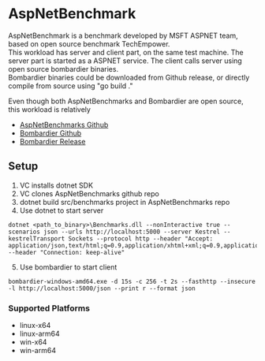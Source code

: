 ﻿# AspNetBenchmark
AspNetBenchmark is a benchmark developed by MSFT ASPNET team, based on open source benchmark TechEmpower.  
This workload has server and client part, on the same test machine. The server part is started as a ASPNET service. The client calls server using open source bombardier binaries.  
Bombardier binaries could be downloaded from Github release, or directly compile from source using "go build ."

Even though both AspNetBenchmarks and Bombardier are open source, this workload is relatively 

* [AspNetBenchmarks Github](https://github.com/aspnet/benchmarks)
* [Bombardier Github](https://github.com/codesenberg/bombardier)
* [Bombardier Release](https://github.com/codesenberg/bombardier/releases/tag/v1.2.5)

## Setup
1. VC installs dotnet SDK
2. VC clones AspNetBenchmarks github repo
3. dotnet build src/benchmarks project in AspNetBenchmarks repo
4. Use dotnet to start server
```
dotnet <path_to_binary>\Benchmarks.dll --nonInteractive true --scenarios json --urls http://localhost:5000 --server Kestrel --kestrelTransport Sockets --protocol http --header "Accept: application/json,text/html;q=0.9,application/xhtml+xml;q=0.9,application/xml;q=0.8,*/*;q=0.7" --header "Connection: keep-alive" 
```
5. Use bombardier to start client
```
bombardier-windows-amd64.exe -d 15s -c 256 -t 2s --fasthttp --insecure -l http://localhost:5000/json --print r --format json
```


### Supported Platforms

* linux-x64
* linux-arm64
* win-x64
* win-arm64